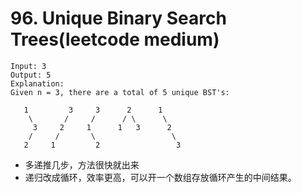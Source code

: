 # 96. Unique Binary Search Trees(leetcode medium)
```
Input: 3
Output: 5
Explanation:
Given n = 3, there are a total of 5 unique BST's:

   1         3     3      2      1
    \       /     /      / \      \
     3     2     1      1   3      2
    /     /       \                 \
   2     1         2                 3
```
- 多递推几步，方法很快就出来
- 递归改成循环，效率更高，可以开一个数组存放循环产生的中间结果。